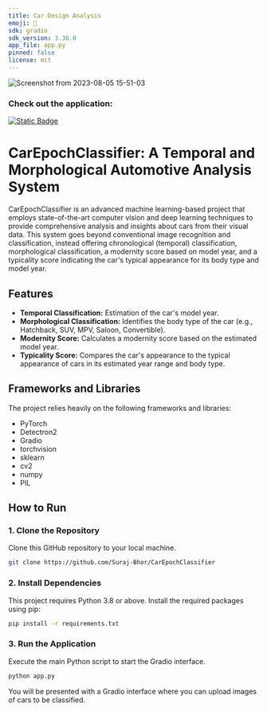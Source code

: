 ```yaml
---
title: Car Design Analysis
emoji: 🐨
sdk: gradio
sdk_version: 3.38.0
app_file: app.py
pinned: false
license: mit
---
```

![Screenshot from 2023-08-05 15-51-03](https://github.com/Suraj-Bhor/CarEpochClassifier/assets/26003031/eb994067-95a0-4bd6-a909-2536991acc85)

### Check out the application:

<a href="https://huggingface.co/spaces/sbhor/Car_Design_Analysis" target="_blank"><img alt="Static Badge" src="https://img.shields.io/badge/%F0%9F%A4%97%20Hugging%20Face-Demo-orange">
</a>


# CarEpochClassifier: A Temporal and Morphological Automotive Analysis System

CarEpochClassifier is an advanced machine learning-based project that employs state-of-the-art computer vision and deep learning techniques to provide comprehensive analysis and insights about cars from their visual data. This system goes beyond conventional image recognition and classification, instead offering chronological (temporal) classification, morphological classification, a modernity score based on model year, and a typicality score indicating the car's typical appearance for its body type and model year.

## Features
- **Temporal Classification:** Estimation of the car's model year.
- **Morphological Classification:** Identifies the body type of the car (e.g., Hatchback, SUV, MPV, Saloon, Convertible).
- **Modernity Score:** Calculates a modernity score based on the estimated model year.
- **Typicality Score:** Compares the car's appearance to the typical appearance of cars in its estimated year range and body type.

## Frameworks and Libraries
The project relies heavily on the following frameworks and libraries:

- PyTorch
- Detectron2
- Gradio
- torchvision
- sklearn
- cv2
- numpy
- PIL

## How to Run

### 1. Clone the Repository
Clone this GitHub repository to your local machine.

```bash
git clone https://github.com/Suraj-Bhor/CarEpochClassifier
```

### 2.  Install Dependencies
This project requires Python 3.8 or above. Install the required packages using pip:

```bash
pip install -r requirements.txt
```

### 3. Run the Application
Execute the main Python script to start the Gradio interface.

```bash
python app.py
```
You will be presented with a Gradio interface where you can upload images of cars to be classified.
